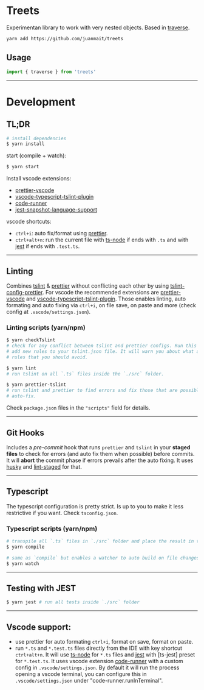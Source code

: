# Treets

Experimentan library to work with very nested objects. Based in [traverse].

```bash
yarn add https://github.com/juanmait/treets
```

## Usage

```ts
import { traverse } from 'treets'
```
--------------------------------------------------------------------------------

# Development

## TL;DR

```bash
# install dependencies
$ yarn install
```

start (compile + watch):

```bash
$ yarn start
```

Install vscode extensions:

+ [prettier-vscode]
+ [vscode-typescript-tslint-plugin]
+ [code-runner]
+ [jest-snapshot-language-support]

vscode shortcuts:

+ `ctrl+i`: auto fix/format using [prettier].
+ `ctrl+alt+n`: run the current file with [ts-node] if ends with `.ts` and with
[jest] if ends with `.test.ts`.

--------------------------------------------------------------------------------

## Linting

Combines [tslint] & [prettier] without conflicting each other by using
[tslint-config-prettier]. For vscode the recommended extensions are
[prettier-vscode] and [vscode-typescript-tslint-plugin]. Those enables linting,
auto formating and auto fixing via `ctrl+i`, on file save, on paste and more
(check config at `.vscode/settings.json`).

### Linting scripts (yarn/npm)

```bash
$ yarn checkTslint
# check for any conflict between tslint and prettier configs. Run this when you
# add new rules to your tslint.json file. It will warn you about what are the
# rules that you should avoid.

$ yarn lint
# run tslint on all `.ts` files inside the `./src` folder.

$ yarn prettier-tslint
# run tslint and prettier to find errors and fix those that are possible to
# auto-fix.
```

Check `package.json` files in the `"scripts"` field for details.

--------------------------------------------------------------------------------

## Git Hooks

Includes a *pre-commit* hook that runs `prettier` and `tslint` in your **staged
files** to check for errors (and auto fix them when possible) before commits. It
will **abort** the commit phase if errors prevails after the auto fixing. It
uses [husky] and [lint-staged] for that.

--------------------------------------------------------------------------------

## Typescript

The typescript configuration is pretty strict. Is up to you to make it less
restrictive if you want. Check `tsconfig.json`.

### Typescript scripts (yarn/npm)

```bash
# transpile all `.ts` files in `./src` folder and place the result in the `./dist` folder
$ yarn compile

# same as `compile` but enables a watcher to auto build on file changes
$ yarn watch
```

--------------------------------------------------------------------------------

## Testing with JEST

```bash
$ yarn jest # run all tests inside `./src` folder
```

--------------------------------------------------------------------------------

## Vscode support:

+ use prettier for auto formating `ctrl+i`, format on save, format on paste.
+ run `*.ts` and `*.test.ts` files directly from the IDE with key shortcut
`ctrl+alt+n`. It will use [ts-node] for `*.ts` files and [jest] with [ts-jest]
preset for `*.test.ts`. It uses vscode extension [code-runner] with a custom
config in `.vscode/settings.json`. By default it will run the process opening a
vscode terminal, you can configure this in `.vscode/settings.json` under
"code-runner.runInTerminal".

<!-- modules and dev dependencies -->
[tslint]:https://palantir.github.io/tslint/
[prettier]:https://prettier.io/
[tslint-config-prettier]:https://github.com/prettier/tslint-config-prettier
[husky]:https://github.com/typicode/husky
[lint-staged]:https://www.npmjs.com/package/lint-staged
[ts-node]:https://github.com/TypeStrong/ts-node
[jest]:https://jestjs.io/
[traverse]:https://www.npmjs.com/package/traverse

<!-- vscode extensions -->
[prettier-vscode]:https://marketplace.visualstudio.com/items?itemName=esbenp.prettier-vscode
[vscode-typescript-tslint-plugin]:https://marketplace.visualstudio.com/items?itemName=ms-vscode.vscode-typescript-tslint-plugin
[code-runner]:https://marketplace.visualstudio.com/items?itemName=formulahendry.code-runner
[jest-snapshot-language-support]: https://marketplace.visualstudio.com/items?itemName=tlent.jest-snapshot-language-support

[inline-snapshots]:https://jestjs.io/docs/en/snapshot-testing#inline-snapshots
